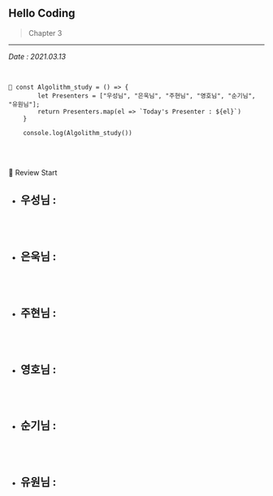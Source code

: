 ## Hello Coding

> Chapter 3

---

_Date : 2021.03.13_

<br/>

```
📌 const Algolithm_study = () => {
        let Presenters = ["우성님", "은욱님", "주현님", "영호님", "순기님", "유원님"];
        return Presenters.map(el => `Today's Presenter : ${el}`)
    }

    console.log(Algolithm_study())
```

<br/>
<br/>

🙌 Review Start

- ## 우성님 :

<br/>
<br/>

- ## 은욱님 :

<br/>
<br/>
  
- ## 주현님 : 

<br/>
<br/>

- ## 영호님 :

<br/>
<br/>

- ## 순기님 :

<br/>
<br/>

- ## 유원님 :
